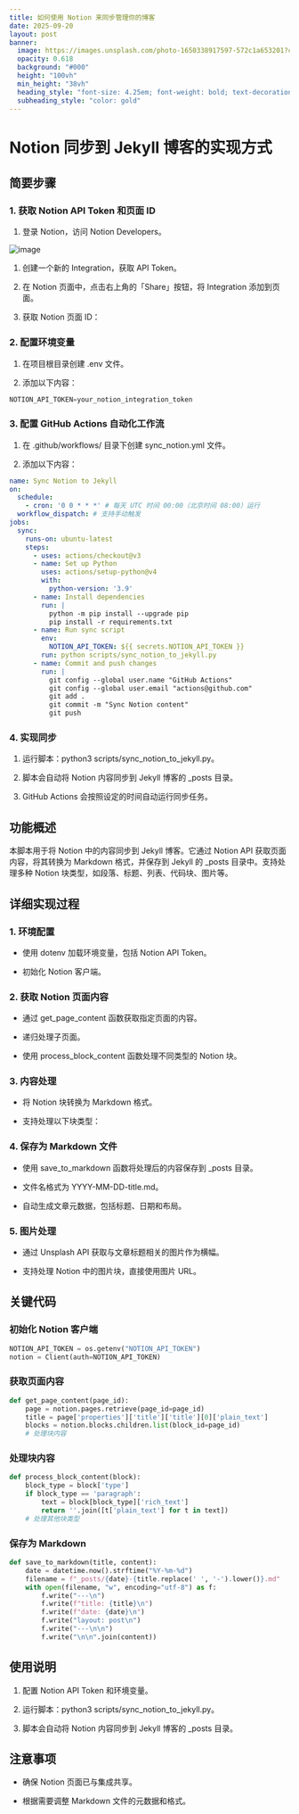 ```yaml
---
title: 如何使用 Notion 来同步管理你的博客
date: 2025-09-20
layout: post
banner:
  image: https://images.unsplash.com/photo-1650338917597-572c1a653201?crop=entropy&cs=tinysrgb&fit=max&fm=jpg&ixid=M3w2OTIwMzJ8MHwxfHJhbmRvbXx8fHx8fHx8fDE3NTgzNzc4MzB8&ixlib=rb-4.1.0&q=80&w=1080
  opacity: 0.618
  background: "#000"
  height: "100vh"
  min_height: "38vh"
  heading_style: "font-size: 4.25em; font-weight: bold; text-decoration: underline"
  subheading_style: "color: gold"
---
```


# Notion 同步到 Jekyll 博客的实现方式

## 简要步骤

### 1. 获取 Notion API Token 和页面 ID

1. 登录 Notion，访问 Notion Developers。

![image](https://prod-files-secure.s3.us-west-2.amazonaws.com/a7a0cc5a-89b9-4cda-8686-1fba0ca52f40/d19c1afe-dea5-4312-9333-786b0ba83054/image.png?X-Amz-Algorithm=AWS4-HMAC-SHA256&X-Amz-Content-Sha256=UNSIGNED-PAYLOAD&X-Amz-Credential=ASIAZI2LB466664PAWPN%2F20250920%2Fus-west-2%2Fs3%2Faws4_request&X-Amz-Date=20250920T141708Z&X-Amz-Expires=3600&X-Amz-Security-Token=IQoJb3JpZ2luX2VjEHYaCXVzLXdlc3QtMiJHMEUCICl8d4fp6TK9p7aEHLcITmMybwhryUgMqB4z2JUZo%2FXwAiEAslskEEEiva0OnHOHEJ52c5fP6wMHa%2F6Kl16Czy%2FXPY8qiAQI7%2F%2F%2F%2F%2F%2F%2F%2F%2F%2F%2FARAAGgw2Mzc0MjMxODM4MDUiDKJNRHBZunxgHk56XircA43n4Ch8aHG2WMFIYUAoQ%2Bs9QHLhRnIJsImy0%2FEh20XRFEP%2BpjdG0XID47%2FI06G%2FXHzZvwBTHdi4Wz%2FmvzoGBU02YApQxM%2BgUB6YUbhFCTGez4RIRruLfV1bf04nH5nCnSacTDOZF2edguixbStN6Y0iPBLrXDiWrDUFZ9zEBAIDuzKkedPgnuyT%2F6%2FaJoghw18eDhM1PGMwOV%2Fw5Zcpj1PQSRD%2Fjl4oIk3y8RuAerUwP8FrXdktThdXyRrKbiaYeH6Md8pOj2bHvBSNT5091uC1kTarsLzAsV9AAyGzqJGZsGQS1n5uQAVRgSbAHY7w8%2BTS7842452qOQpOTr4KnPk0y64OS2CPxoWZy6dM0xI3VnKEFKjGDExKdCRlZacb6ynQb0nyuffR%2BnY8WTidfC86%2BCLJZQsb9K8lJ1btvAZR5ud2Jjj36vfnJ2at0M5GZ7oSxQLGLp1O1sJl2VDBuE8%2Bjn1fksw128WYRBjvaJlBZg5Vhq0q%2BAxSN%2B342JywmXLU%2B9ho9sHnpD0re85E02y1KJovAh2mzgEODYQAnJj3IMUoakr%2BuEGklkW7N3f5bBxRMzKNYWDqD2hVhrCCS8GWTM2yZl7091HFgmUyVSEvMKlOIPjA%2F%2FGDlmb%2FMKjfusYGOqUBHqWIaEgAQoNGeuM1IcIwqqq%2FHIoFWSUH83H1cll8wozG03fvt%2FmPj6bqKsP9iAgFggpE%2BECOD26mxTPPFh%2BWQ%2BvoHr0QRj%2FG3mjQZpLsV%2Br3JhoppN5r2nLgZbToNup2QZRxd%2Fc6SUHNIkJhRO0JrId3mCK1TTJDIW%2Fz%2FoODZXW9ytG8CEXbVFNcgmT2dtzpH4HZTKlV%2BOmFNwHOxlfzTjElpR%2FM&X-Amz-Signature=9186e59c6a06b017432dddb6a11eeb9f9b0fd197f1c58db5d5b21d033ff9e01c&X-Amz-SignedHeaders=host&x-amz-checksum-mode=ENABLED&x-id=GetObject)

1. 创建一个新的 Integration，获取 API Token。

1. 在 Notion 页面中，点击右上角的「Share」按钮，将 Integration 添加到页面。

1. 获取 Notion 页面 ID：


### 2. 配置环境变量

1. 在项目根目录创建 .env 文件。

1. 添加以下内容：

```javascript
NOTION_API_TOKEN=your_notion_integration_token
```

### 3. 配置 GitHub Actions 自动化工作流

1. 在 .github/workflows/ 目录下创建 sync_notion.yml 文件。

1. 添加以下内容：

```yaml
name: Sync Notion to Jekyll
on:
  schedule:
    - cron: '0 0 * * *' # 每天 UTC 时间 00:00（北京时间 08:00）运行
  workflow_dispatch: # 支持手动触发
jobs:
  sync:
    runs-on: ubuntu-latest
    steps:
      - uses: actions/checkout@v3
      - name: Set up Python
        uses: actions/setup-python@v4
        with:
          python-version: '3.9'
      - name: Install dependencies
        run: |
          python -m pip install --upgrade pip
          pip install -r requirements.txt
      - name: Run sync script
        env:
          NOTION_API_TOKEN: ${{ secrets.NOTION_API_TOKEN }}
        run: python scripts/sync_notion_to_jekyll.py
      - name: Commit and push changes
        run: |
          git config --global user.name "GitHub Actions"
          git config --global user.email "actions@github.com"
          git add .
          git commit -m "Sync Notion content"
          git push
```

### 4. 实现同步

1. 运行脚本：python3 scripts/sync_notion_to_jekyll.py。

1. 脚本会自动将 Notion 内容同步到 Jekyll 博客的 _posts 目录。

1. GitHub Actions 会按照设定的时间自动运行同步任务。

## 功能概述

本脚本用于将 Notion 中的内容同步到 Jekyll 博客。它通过 Notion API 获取页面内容，将其转换为 Markdown 格式，并保存到 Jekyll 的 _posts 目录中。支持处理多种 Notion 块类型，如段落、标题、列表、代码块、图片等。

## 详细实现过程

### 1. 环境配置

- 使用 dotenv 加载环境变量，包括 Notion API Token。

- 初始化 Notion 客户端。

### 2. 获取 Notion 页面内容

- 通过 get_page_content 函数获取指定页面的内容。

- 递归处理子页面。

- 使用 process_block_content 函数处理不同类型的 Notion 块。

### 3. 内容处理

- 将 Notion 块转换为 Markdown 格式。

- 支持处理以下块类型：


### 4. 保存为 Markdown 文件

- 使用 save_to_markdown 函数将处理后的内容保存到 _posts 目录。

- 文件名格式为 YYYY-MM-DD-title.md。

- 自动生成文章元数据，包括标题、日期和布局。

### 5. 图片处理

- 通过 Unsplash API 获取与文章标题相关的图片作为横幅。

- 支持处理 Notion 中的图片块，直接使用图片 URL。

## 关键代码

### 初始化 Notion 客户端

```python
NOTION_API_TOKEN = os.getenv("NOTION_API_TOKEN")
notion = Client(auth=NOTION_API_TOKEN)
```

### 获取页面内容

```python
def get_page_content(page_id):
    page = notion.pages.retrieve(page_id=page_id)
    title = page['properties']['title']['title'][0]['plain_text']
    blocks = notion.blocks.children.list(block_id=page_id)
    # 处理块内容
```

### 处理块内容

```python
def process_block_content(block):
    block_type = block['type']
    if block_type == 'paragraph':
        text = block[block_type]['rich_text']
        return ''.join([t['plain_text'] for t in text])
    # 处理其他块类型
```

### 保存为 Markdown

```python
def save_to_markdown(title, content):
    date = datetime.now().strftime("%Y-%m-%d")
    filename = f"_posts/{date}-{title.replace(' ', '-').lower()}.md"
    with open(filename, "w", encoding="utf-8") as f:
        f.write("---\n")
        f.write(f"title: {title}\n")
        f.write(f"date: {date}\n")
        f.write("layout: post\n")
        f.write("---\n\n")
        f.write("\n\n".join(content))
```

## 使用说明

1. 配置 Notion API Token 和环境变量。

1. 运行脚本：python3 scripts/sync_notion_to_jekyll.py。

1. 脚本会自动将 Notion 内容同步到 Jekyll 博客的 _posts 目录。

## 注意事项

- 确保 Notion 页面已与集成共享。

- 根据需要调整 Markdown 文件的元数据和格式。